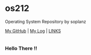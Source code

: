 # os212
Operating System Repository by soplanz

[My GitHub](https://github.com/Soplanz)  |  [My Log](https://github.com/Soplanz/os212/blob/master/TXT/mylog.txt)  |  [LINKS](https://github.com/Soplanz/os212/blob/master/links.md)
<br>
<br>
### Hello There !!
